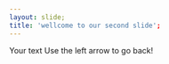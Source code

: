 ```yaml
---
layout: slide;
title: 'wellcome to our second slide';
---
```

Your text
Use the left arrow to go back!
